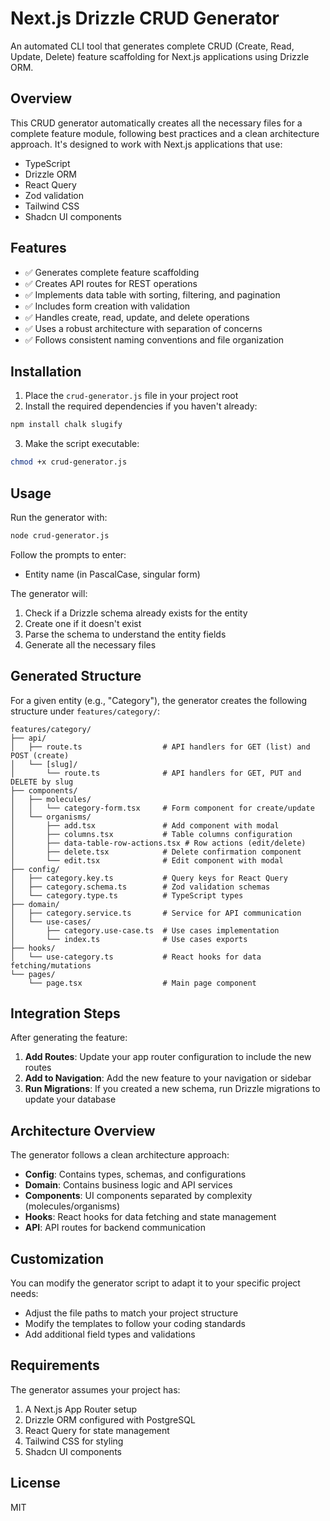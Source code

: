 # Next.js Drizzle CRUD Generator

An automated CLI tool that generates complete CRUD (Create, Read, Update, Delete) feature scaffolding for Next.js applications using Drizzle ORM.

## Overview

This CRUD generator automatically creates all the necessary files for a complete feature module, following best practices and a clean architecture approach. It's designed to work with Next.js applications that use:

- TypeScript
- Drizzle ORM
- React Query
- Zod validation
- Tailwind CSS
- Shadcn UI components

## Features

- ✅ Generates complete feature scaffolding
- ✅ Creates API routes for REST operations
- ✅ Implements data table with sorting, filtering, and pagination
- ✅ Includes form creation with validation
- ✅ Handles create, read, update, and delete operations
- ✅ Uses a robust architecture with separation of concerns
- ✅ Follows consistent naming conventions and file organization

## Installation

1. Place the `crud-generator.js` file in your project root
2. Install the required dependencies if you haven't already:

```bash
npm install chalk slugify
```

3. Make the script executable:

```bash
chmod +x crud-generator.js
```

## Usage

Run the generator with:

```bash
node crud-generator.js
```

Follow the prompts to enter:
- Entity name (in PascalCase, singular form)

The generator will:
1. Check if a Drizzle schema already exists for the entity
2. Create one if it doesn't exist
3. Parse the schema to understand the entity fields
4. Generate all the necessary files

## Generated Structure

For a given entity (e.g., "Category"), the generator creates the following structure under `features/category/`:

```
features/category/
├── api/
│   ├── route.ts                  # API handlers for GET (list) and POST (create)
│   └── [slug]/
│       └── route.ts              # API handlers for GET, PUT and DELETE by slug
├── components/
│   ├── molecules/
│   │   └── category-form.tsx     # Form component for create/update
│   └── organisms/
│       ├── add.tsx               # Add component with modal
│       ├── columns.tsx           # Table columns configuration
│       ├── data-table-row-actions.tsx # Row actions (edit/delete)
│       ├── delete.tsx            # Delete confirmation component
│       └── edit.tsx              # Edit component with modal
├── config/
│   ├── category.key.ts           # Query keys for React Query
│   ├── category.schema.ts        # Zod validation schemas
│   └── category.type.ts          # TypeScript types
├── domain/
│   ├── category.service.ts       # Service for API communication
│   └── use-cases/
│       ├── category.use-case.ts  # Use cases implementation
│       └── index.ts              # Use cases exports
├── hooks/
│   └── use-category.ts           # React hooks for data fetching/mutations
└── pages/
    └── page.tsx                  # Main page component
```

## Integration Steps

After generating the feature:

1. **Add Routes**: Update your app router configuration to include the new routes
2. **Add to Navigation**: Add the new feature to your navigation or sidebar
3. **Run Migrations**: If you created a new schema, run Drizzle migrations to update your database

## Architecture Overview

The generator follows a clean architecture approach:

- **Config**: Contains types, schemas, and configurations
- **Domain**: Contains business logic and API services
- **Components**: UI components separated by complexity (molecules/organisms)
- **Hooks**: React hooks for data fetching and state management
- **API**: API routes for backend communication

## Customization

You can modify the generator script to adapt it to your specific project needs:

- Adjust the file paths to match your project structure
- Modify the templates to follow your coding standards
- Add additional field types and validations

## Requirements

The generator assumes your project has:

1. A Next.js App Router setup
2. Drizzle ORM configured with PostgreSQL
3. React Query for state management
4. Tailwind CSS for styling
5. Shadcn UI components

## License

MIT